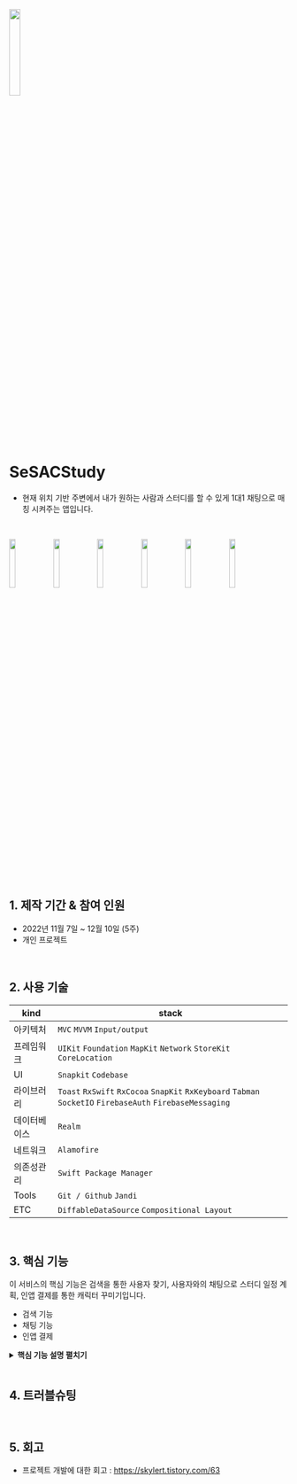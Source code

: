 <img src="https://user-images.githubusercontent.com/78537078/209440172-e6e20eee-514f-4d98-a549-dde88a67812c.png" width = "20%">

# SeSACStudy

- 현재 위치 기반 주변에서 내가 원하는 사람과 스터디를 할 수 있게 1대1 채팅으로 매칭 시켜주는 앱입니다.

</br>

<p>
<img src="https://user-images.githubusercontent.com/78537078/209194267-7c55028e-05ff-49ef-8f15-433f0f898354.png" width = "15%">
<img src="https://user-images.githubusercontent.com/78537078/209194185-3af35245-ffb2-4e14-817e-c0bbddfa1237.png" width = "15%">
<img src="https://user-images.githubusercontent.com/78537078/209194187-a4689579-f810-4a7f-b1cf-8544dbafb015.png" width = "15%">
<img src="https://user-images.githubusercontent.com/78537078/209194190-e1bff327-52da-43ac-bb65-4e4b11e66c42.png" width = "15%">
<img src="https://user-images.githubusercontent.com/78537078/209194194-458ae2b1-fe55-4536-8f4c-a788982d9024.png" width = "15%">
<img src="https://user-images.githubusercontent.com/78537078/209194520-49db17dd-d753-42fa-8252-fc713ddda990.png" width = "15%">
</p>

</br>

## 1. 제작 기간 & 참여 인원
- 2022년 11월 7일 ~ 12월 10일 (5주)
- 개인 프로젝트

</br>

## 2. 사용 기술
| kind | stack |
| ------ | ------ |
| 아키텍처 | `MVC` `MVVM` `Input/output` |
| 프레임워크 | `UIKit` `Foundation` `MapKit` `Network` `StoreKit` `CoreLocation`|
| UI | `Snapkit` `Codebase` |
| 라이브러리 | `Toast` `RxSwift` `RxCocoa` `SnapKit` `RxKeyboard` `Tabman` `SocketIO` `FirebaseAuth` `FirebaseMessaging` |
| 데이터베이스 | `Realm` |
| 네트워크 | `Alamofire` |
| 의존성관리 | `Swift Package Manager` |
| Tools | `Git / Github` `Jandi` |
| ETC | `DiffableDataSource` `Compositional Layout` |

</br>

## 3. 핵심 기능

이 서비스의 핵심 기능은 검색을 통한 사용자 찾기, 사용자와의 채팅으로 스터디 일정 계획, 인앱 결제를 통한 캐릭터 꾸미기입니다.
- 검색 기능
- 채팅 기능
- 인앱 결제

<details>
<summary><b>핵심 기능 설명 펼치기</b></summary>

### 3.1 검색 기능

- 찾기 버튼 클릭 시 내가 원하는 태그 값 배열을 파라미터로 갖는 찾기 통신 실행
``` swift
func sesacSearch(completion: @escaping (String?, Int?, Error?) -> Void) {
    
    let url = UserDefaultsManager.baseURL + UserDefaultsManager.sesacPath
    
    let header: HTTPHeaders = [
        "idtoken": UserDefaultsManager.token,
        "Content-Type": "application/x-www-form-urlencoded"
    ]
    
    let parameter: [String : Any] = [
        "long": UserDefaultsManager.long,
        "lat": UserDefaultsManager.lat,
        "studylist": UserDefaultsManager.studyList.isEmpty ? ["anything"] : UserDefaultsManager.studyList
    ]
    let enc: ParameterEncoding = URLEncoding(arrayEncoding: .noBrackets)
    
    AF.request(url, method: .post, parameters: parameter, encoding: enc, headers: header).responseString { response in
        guard let statusCode = response.response?.statusCode else { return }
        switch response.result {
        case .success(let data):
            completion(data, statusCode, nil)
        case .failure(let error):
            completion(nil, statusCode, error)
        }
    }
}
```

- 통신을 통해 내 주변 태그 값 배열에 맞는 사용자들을 리스트로 구현
``` swift
func updateUI() {
    currentSnapshot = NSDiffableDataSourceSnapshot<FromQueueDB, Item>()
    let sections = pageboyPageIndex == 0 ? SesacList.aroundList : SesacList.requestList
    currentSnapshot.appendSections(sections)
    for section in sections {
        var sectionSnapshot = NSDiffableDataSourceSectionSnapshot<Item>()
        let headerItem = Item(uid: section.uid, sesac: section.sesac, background: section.background, nick: section.nick)
        sectionSnapshot.append([headerItem])
        //let items = Item(sesac: nil, background: nil, nick: SesacList.aroundList[section].nick)
        //sectionSnapshot.append([items], to: headerItem)
        //sectionSnapshot.expand([headerItem])
        dataSource.apply(sectionSnapshot, to: section)
    }
}
```

### 3.2 채팅 기능

- 채팅 화면 진입 시 실시간 통신을 위한 소켓 연결
``` swift
socket.on(clientEvent: .connect) { data, ack in
    print("SOCKET IS CONNECTED", data, ack)
    self.socket.emit("changesocketid", ChatDataModel.shared.myUid)
}

SocketIOManager.shared.establishConnection()
```

- 이전 대화 기록 로드 후 채팅창에 나타냄
``` swift
APIService.loadChat { [weak self] (value, statusCode, error) in
    guard let statusCode = statusCode else { return }
    guard let status = NetworkError(rawValue: statusCode) else { return }
    switch status {
    case .success:
        value?.payload.forEach { ChatRepository.shared.saveChat(item: ChatData(chatId: $0.id, toChat: $0.to, fromChat: $0.from, chatContent: $0.chat, chatDate: $0.createdAt)) }
        self?.chatView.tableView.reloadData()
        if ChatRepository.shared.tasks?.count ?? 0 > 0 { 
        self?.chatView.tableView.scrollToRow(at: IndexPath(row: (ChatRepository.shared.tasks?.count ?? 0) - 1, section: 0), at: .bottom, animated: false)
        }
```

- 채팅 수신 시 NotificationCenter를 통해 값을 전달
``` swift
socket.on(TextCase.Chatting.ChatSokcet.chat.rawValue) { dataArray, ack in
    print("CHAT RECEIVED", dataArray, ack)
    
    //인코딩되어있는 내용을 타입캐스팅을 통해 알아볼 수 있게 변환함
    let data = dataArray[0] as! NSDictionary
    let id = data[TextCase.Chatting.ChatSokcet.id.rawValue] as! String
    let chat = data[TextCase.Chatting.ChatSokcet.chat.rawValue] as! String
    let createdAt = data[TextCase.Chatting.ChatSokcet.createdAt.rawValue] as! String
    let from = data[TextCase.Chatting.ChatSokcet.from.rawValue] as! String
    let to = data[TextCase.Chatting.ChatSokcet.to.rawValue] as! String
    
    NotificationCenter.default.post(name: NSNotification.Name("getMessage"), object: self, userInfo: [TextCase.Chatting.ChatSokcet.id.rawValue: id, TextCase.Chatting.ChatSokcet.chat.rawValue: chat, TextCase.Chatting.ChatSokcet.createdAt.rawValue: createdAt, TextCase.Chatting.ChatSokcet.from.rawValue: from, TextCase.Chatting.ChatSokcet.to.rawValue: to])
}
```

- NotificationCenter를 통해 전달받은 값을 채팅창에 실시간으로 나타냄
``` swift
@objc func getMessage(notification: NSNotification) {
    let id = notification.userInfo![TextCase.Chatting.ChatSokcet.id.rawValue] as! String
    let chat = notification.userInfo![TextCase.Chatting.ChatSokcet.chat.rawValue] as! String
    let createdAt = notification.userInfo![TextCase.Chatting.ChatSokcet.createdAt.rawValue] as! String
    let from = notification.userInfo![TextCase.Chatting.ChatSokcet.from.rawValue] as! String
    let to = notification.userInfo![TextCase.Chatting.ChatSokcet.to.rawValue] as! String
    
    let value = ChatData(chatId: id, toChat: to, fromChat: from, chatContent: chat, chatDate: createdAt)
    
    ChatRepository.shared.saveChat(item: value)
    chatView.tableView.reloadData()
    chatView.tableView.scrollToRow(at: IndexPath(row: (ChatRepository.shared.tasks?.count ?? 0) - 1, section: 0), at: .bottom, animated: false)
}
```

- 채팅 전송 버튼 클릭 시 네트워크 통신 후 성공 했을 경우 채팅창에 나타냄
``` swift
APIService.sendChat { value, statusCode, error in
    guard let statusCode = statusCode else { return }
    guard let status = NetworkError(rawValue: statusCode) else { return }
    switch status {
    case .success:
        guard let value = value else { return }
        ChatRepository.shared.saveChat(item: ChatData(chatId: value.id, toChat: value.to, fromChat: value.from, chatContent: value.chat, chatDate: value.createdAt))
        vc.tableView.reloadData()
        vc.tableView.scrollToRow(at: IndexPath(row: (ChatRepository.shared.tasks?.count ?? 0) - 1, section: 0), at: .bottom, animated: false)
    default:
        vc.showToast("잠시후 다시 요청해주세요.")
    }
}
```

### 3.3 인앱 결제

- 인앱 상품 ID 정의
``` swift
var productIdentifiers: Set<String> = ["com.memolease.sesac1.sprout1", "com.memolease.sesac1.sprout2", "com.memolease.sesac1.sprout3", "com.memolease.sesac1.sprout4", "com.memolease.sesac1.background1", "com.memolease.sesac1.background2", "com.memolease.sesac1.background3", "com.memolease.sesac1.background4", "com.memolease.sesac1.background5", "com.memolease.sesac1.background6", "com.memolease.sesac1.background7"]
```

- 정의된 상품 ID에 대한 정보 가져오기 및 사용자의 디바이스가 인앱결제가 가능한지 여부 확인
``` swift
if SKPaymentQueue.canMakePayments() {
    let request = SKProductsRequest(productIdentifiers: productIdentifiers)
    request.delegate = self
    request.start()
} else {
    print("In App Purchase Not Enabled")
}
```

- 인앱 상품 정보 조회
``` swift
func productsRequest(_ request: SKProductsRequest, didReceive response: SKProductsResponse) {
    
    let products = response.products
    
    if products.count > 0 {
        
        for i in products {
            productArray.append(i)
            //product = i //옵션. 테이블뷰 셀에서 구매하기 버튼 클릭 시, 버튼 클릭 시
            
            print(i.localizedTitle, i.price, i.priceLocale, i.localizedDescription)
        }
    } else {
        print("No Product Found") //계약 업데이트. 유료 계약 X. Capabilities X
    }
}
```

- 가격 버튼 클릭 시 인앱 결제 시작
``` swift
func purchaseStart(product: SKProduct) {
    let payment = SKPayment(product: product)
    SKPaymentQueue.default().add(payment)
    SKPaymentQueue.default().add(self)
}
```

- 구매 상태 Observing
``` swift
func paymentQueue(_ queue: SKPaymentQueue, updatedTransactions transactions: [SKPaymentTransaction]) {
    
    for transaction in transactions {
        switch transaction.transactionState {
        case .purchased: 
            receiptValidation(transaction: transaction, productIdentifier: transaction.payment.productIdentifier)
        case .failed: 
            SKPaymentQueue.default().finishTransaction(transaction)
        default:
            break
        }
    }
}
```

- 구매 상태가 승인으로 되었을 경우 영수증 검증
``` swift
func receiptValidation(transaction: SKPaymentTransaction, productIdentifier: String) { [weak self]    
    let receiptFileURL = Bundle.main.appStoreReceiptURL
    let receiptData = try? Data(contentsOf: receiptFileURL!)
    let receiptString = receiptData?.base64EncodedString(options: NSData.Base64EncodingOptions(rawValue: 0))
    
    ShopDataModel.shared.receipt = receiptString ?? ""
    ShopDataModel.shared.product = productIdentifier
    SKPaymentQueue.default().finishTransaction(transaction)
    self?.inApp()
}
```

- 데이터 통신을 통해 결제가 확인되면 보유중인 아이템으로 변경
``` swift
func inApp() {
    APIService.inApp { [weak self] (value, statusCode, error) in
        guard let statusCode = statusCode else { return }
        guard let status = NetworkError(rawValue: statusCode) else { return }
        switch status {
        case .success: self?.loadMyInfo()
        case .invalidToken: self?.refreshToken2()
        default: self?.makeToast("잠시 후 다시 시도해 주세요.")
        }
    }
}
```
</details>

</br>

## 4. 트러블슈팅

</br>

## 5. 회고
- 프로젝트 개발에 대한 회고 : https://skylert.tistory.com/63
